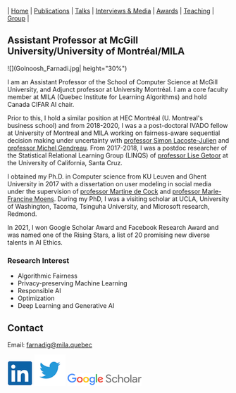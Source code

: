 | [Home](index.md) | [Publications](publications.md) | [Talks](talks.md) | [Interviews & Media](news.md) | [Awards](awards.md) | [Teaching](teaching.md) | [Group](student.md) | 

## Assistant Professor at McGill University/University of Montréal/MILA

![](Golnoosh_Farnadi.jpg| height="30%")

I am an Assistant Professor of the School of Computer Science at McGill University, and Adjunct professor at University Montréal. I am a core faculty member at MILA (Quebec Institute for Learning Algorithms) and hold Canada CIFAR AI chair.

Prior to this, I hold a similar position at HEC Montréal (U. Montreal's business school) and from 2018-2020, I was a a post-doctoral IVADO fellow at University of Montreal and MILA working on fairness-aware sequential decision making under uncertainty with [professor Simon Lacoste-Julien](http://www.iro.umontreal.ca/~slacoste/) and [professor Michel Gendreau](https://www.polymtl.ca/expertises/en/gendreau-michel). From 2017-2018, I was a postdoc researcher of the Statistical Relational Learning Group (LINQS) of [professor Lise Getoor](https://getoor.soe.ucsc.edu/home) at the University of California, Santa Cruz. 

I obtained my Ph.D. in Computer science from KU Leuven and Ghent University in 2017 with a dissertation on user modeling in social media under the supervision of [professor Martine de Cock](http://faculty.washington.edu/mdecock/) and [professor Marie-Francine Moens](https://people.cs.kuleuven.be/~sien.moens/). During my PhD, I was a visiting scholar at UCLA, University of Washington, Tacoma, Tsinguha University, and Microsoft research, Redmond. 

In 2021, I won Google Scholar Award and Facebook Research Award and was named one of the Rising Stars, a list of 20 promising new diverse talents in AI Ethics.

### Research Interest

- Algorithmic Fairness
- Privacy-preserving Machine Learning
- Responsible AI 
- Optimization
- Deep Learning and Generative AI

## Contact

Email: [farnadig@mila.quebec](farnadig@mila.quebec)

[![alt text](linkedin.png)](https://www.linkedin.com/in/gfarnadi/ "LinkedIn")
[![alt text](twitter.png)](https://twitter.com/gfarnadi "Twitter")
[![alt text](scholar.png)](https://scholar.google.com/citations?user=4Vjp6hwAAAAJ&hl=en "Google Scholar")
